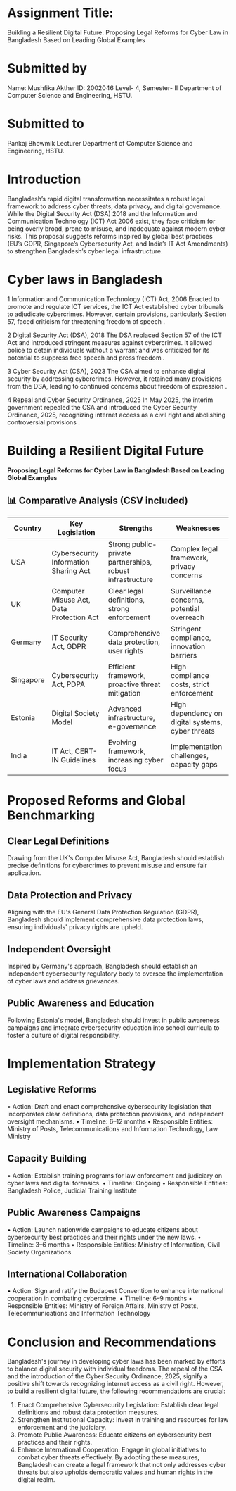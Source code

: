 # Assignment Title:
Building a Resilient Digital Future: Proposing Legal Reforms for Cyber Law in Bangladesh Based on Leading Global Examples
# Submitted by
Name: Mushfika Akther
ID: 2002046
Level- 4, Semester- II
Department of Computer Science and Engineering, HSTU. 

# Submitted to
Pankaj Bhowmik
Lecturer
Department of Computer Science and Engineering, HSTU. 

# Introduction
Bangladesh’s rapid digital transformation necessitates a robust legal framework to address cyber threats, data privacy, and digital governance. While the Digital Security Act (DSA) 2018 and the Information and Communication Technology (ICT) Act 2006 exist, they face criticism for being overly broad, prone to misuse, and inadequate against modern cyber risks. This proposal suggests reforms inspired by global best practices (EU’s GDPR, Singapore’s Cybersecurity Act, and India’s IT Act Amendments) to strengthen Bangladesh’s cyber legal infrastructure.

# Cyber laws in Bangladesh
1 Information and Communication Technology (ICT) Act, 2006
Enacted to promote and regulate ICT services, the ICT Act established cyber tribunals to adjudicate cybercrimes. However, certain provisions, particularly Section 57, faced criticism for threatening freedom of speech .

2 Digital Security Act (DSA), 2018
The DSA replaced Section 57 of the ICT Act and introduced stringent measures against cybercrimes. It allowed police to detain individuals without a warrant and was criticized for its potential to suppress free speech and press freedom .

3 Cyber Security Act (CSA), 2023
The CSA aimed to enhance digital security by addressing cybercrimes. However, it retained many provisions from the DSA, leading to continued concerns about freedom of expression .

4 Repeal and Cyber Security Ordinance, 2025
In May 2025, the interim government repealed the CSA and introduced the Cyber Security Ordinance, 2025, recognizing internet access as a civil right and abolishing controversial provisions .

# Building a Resilient Digital Future

**Proposing Legal Reforms for Cyber Law in Bangladesh Based on Leading Global Examples**

## 📊 Comparative Analysis (CSV included)

| Country   | Key Legislation                         | Strengths                                             | Weaknesses                                             |
|-----------|------------------------------------------|--------------------------------------------------------|--------------------------------------------------------|
| USA       | Cybersecurity Information Sharing Act    | Strong public-private partnerships, robust infrastructure | Complex legal framework, privacy concerns               |
| UK        | Computer Misuse Act, Data Protection Act | Clear legal definitions, strong enforcement            | Surveillance concerns, potential overreach             |
| Germany   | IT Security Act, GDPR                    | Comprehensive data protection, user rights             | Stringent compliance, innovation barriers              |
| Singapore | Cybersecurity Act, PDPA                  | Efficient framework, proactive threat mitigation       | High compliance costs, strict enforcement              |
| Estonia   | Digital Society Model                    | Advanced infrastructure, e-governance                  | High dependency on digital systems, cyber threats      |
| India     | IT Act, CERT-IN Guidelines               | Evolving framework, increasing cyber focus             | Implementation challenges, capacity gaps               |

#  Proposed Reforms and Global Benchmarking
## Clear Legal Definitions
Drawing from the UK's Computer Misuse Act, Bangladesh should establish precise definitions for cybercrimes to prevent misuse and ensure fair application.

##  Data Protection and Privacy
Aligning with the EU's General Data Protection Regulation (GDPR), Bangladesh should implement comprehensive data protection laws, ensuring individuals' privacy rights are upheld.

##  Independent Oversight
Inspired by Germany's approach, Bangladesh should establish an independent cybersecurity regulatory body to oversee the implementation of cyber laws and address grievances.

##  Public Awareness and Education
Following Estonia's model, Bangladesh should invest in public awareness campaigns and integrate cybersecurity education into school curricula to foster a culture of digital responsibility.

#  Implementation Strategy
## Legislative Reforms
•	Action: Draft and enact comprehensive cybersecurity legislation that incorporates clear definitions, data protection provisions, and independent oversight mechanisms.
•	Timeline: 6–12 months
•	Responsible Entities: Ministry of Posts, Telecommunications and Information Technology, Law Ministry
##  Capacity Building
•	Action: Establish training programs for law enforcement and judiciary on cyber laws and digital forensics.
•	Timeline: Ongoing
•	Responsible Entities: Bangladesh Police, Judicial Training Institute
##  Public Awareness Campaigns
•	Action: Launch nationwide campaigns to educate citizens about cybersecurity best practices and their rights under the new laws.
•	Timeline: 3–6 months
•	Responsible Entities: Ministry of Information, Civil Society Organizations
##  International Collaboration
•	Action: Sign and ratify the Budapest Convention to enhance international cooperation in combating cybercrime.
•	Timeline: 6–9 months
•	Responsible Entities: Ministry of Foreign Affairs, Ministry of Posts, Telecommunications and Information Technology

#  Conclusion and Recommendations
Bangladesh's journey in developing cyber laws has been marked by efforts to balance digital security with individual freedoms. The repeal of the CSA and the introduction of the Cyber Security Ordinance, 2025, signify a positive shift towards recognizing internet access as a civil right. However, to build a resilient digital future, the following recommendations are crucial:
1.	Enact Comprehensive Cybersecurity Legislation: Establish clear legal definitions and robust data protection measures.
2.	Strengthen Institutional Capacity: Invest in training and resources for law enforcement and the judiciary.
3.	Promote Public Awareness: Educate citizens on cybersecurity best practices and their rights.
4.	Enhance International Cooperation: Engage in global initiatives to combat cyber threats effectively.
By adopting these measures, Bangladesh can create a legal framework that not only addresses cyber threats but also upholds democratic values and human rights in the digital realm.






